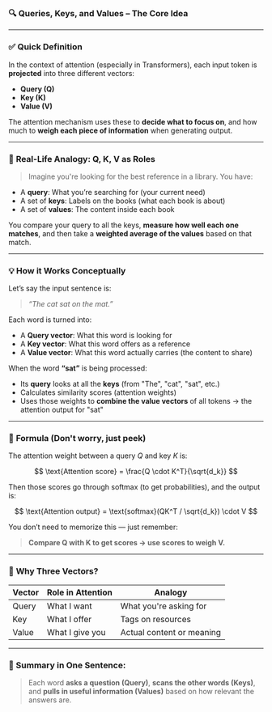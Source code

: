 ### 🔍 **Queries, Keys, and Values – The Core Idea**

---

### ✅ **Quick Definition**

In the context of attention (especially in Transformers), each input token is **projected** into three different vectors:

* **Query (Q)**
* **Key (K)**
* **Value (V)**

The attention mechanism uses these to **decide what to focus on**, and how much to **weigh each piece of information** when generating output.

---

### 🧠 **Real-Life Analogy: Q, K, V as Roles**

> Imagine you're looking for the best reference in a library.
> You have:

* A **query**: What you’re searching for (your current need)
* A set of **keys**: Labels on the books (what each book is about)
* A set of **values**: The content inside each book

You compare your query to all the keys, **measure how well each one matches**, and then take a **weighted average of the values** based on that match.

---

### 💡 **How it Works Conceptually**

Let’s say the input sentence is:

> *“The cat sat on the mat.”*

Each word is turned into:

* A **Query vector**: What this word is looking for
* A **Key vector**: What this word offers as a reference
* A **Value vector**: What this word actually carries (the content to share)

When the word **“sat”** is being processed:

* Its **query** looks at all the **keys** (from "The", "cat", "sat", etc.)
* Calculates similarity scores (attention weights)
* Uses those weights to **combine the value vectors** of all tokens → the attention output for "sat"

---

### 🔢 **Formula (Don't worry, just peek)**

The attention weight between a query $Q$ and key $K$ is:

$$
\text{Attention score} = \frac{Q \cdot K^T}{\sqrt{d_k}}
$$

Then those scores go through softmax (to get probabilities), and the output is:

$$
\text{Attention output} = \text{softmax}(QK^T / \sqrt{d_k}) \cdot V
$$

You don’t need to memorize this — just remember:

> **Compare Q with K to get scores → use scores to weigh V.**

---

### 🧩 **Why Three Vectors?**

| Vector | Role in Attention | Analogy                   |
| ------ | ----------------- | ------------------------- |
| Query  | What I want       | What you're asking for    |
| Key    | What I offer      | Tags on resources         |
| Value  | What I give you   | Actual content or meaning |

---

### 🧠 Summary in One Sentence:

> Each word **asks a question (Query)**, **scans the other words (Keys)**, and **pulls in useful information (Values)** based on how relevant the answers are.
